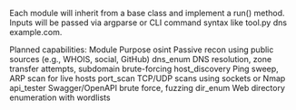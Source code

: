 Each module will inherit from a base class and implement a run() method. Inputs will be passed via argparse or CLI command syntax like tool.py dns example.com.

Planned capabilities:
Module	        Purpose
osint	        Passive recon using public sources (e.g., WHOIS, social, GitHub)
dns_enum	    DNS resolution, zone transfer attempts, subdomain brute-forcing
host_discovery	Ping sweep, ARP scan for live hosts
port_scan	    TCP/UDP scans using sockets or Nmap
api_tester	    Swagger/OpenAPI brute force, fuzzing
dir_enum	    Web directory enumeration with wordlists